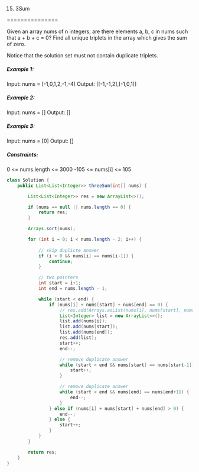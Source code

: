 15. 3Sum

===============

Given an array nums of n integers, are there elements a, b, c in nums such that a + b + c = 0? Find all unique triplets in the array which gives the sum of zero.

Notice that the solution set must not contain duplicate triplets.

##### Example 1:

Input: nums = [-1,0,1,2,-1,-4]
Output: [[-1,-1,2],[-1,0,1]]

##### Example 2:

Input: nums = []
Output: []

##### Example 3:

Input: nums = [0]
Output: []

##### Constraints:

0 <= nums.length <= 3000
-105 <= nums[i] <= 105

```java
class Solution {
    public List<List<Integer>> threeSum(int[] nums) {

        List<List<Integer>> res = new ArrayList<>();

        if (nums == null || nums.length == 0) {
            return res;
        }

        Arrays.sort(nums);

        for (int i = 0; i < nums.length - 2; i++) {
            
            // skip duplicte answer
            if (i > 0 && nums[i] == nums[i-1]) {
                continue;
            }

            // two pointers
            int start = i+1;
            int end = nums.length - 1;

            while (start < end) {
                if (nums[i] + nums[start] + nums[end] == 0) {
                    // res.add(Arrays.asList(nums[i], nums[start], nums[end]));
                    List<Integer> list = new ArrayList<>();
                    list.add(nums[i]);
                    list.add(nums[start]);
                    list.add(nums[end]);
                    res.add(list);
                    start++;
                    end--;

                    // remove duplicate answer
                    while (start < end && nums[start] == nums[start-1]) {
                        start++;
                    }

                    // remove duplicate answer
                    while (start < end && nums[end] == nums[end+1]) {
                        end--;
                    }
                } else if (nums[i] + nums[start] + nums[end] > 0) {
                    end--;
                } else {
                    start++;
                }
            }
        }

        return res;
    }
}
```
